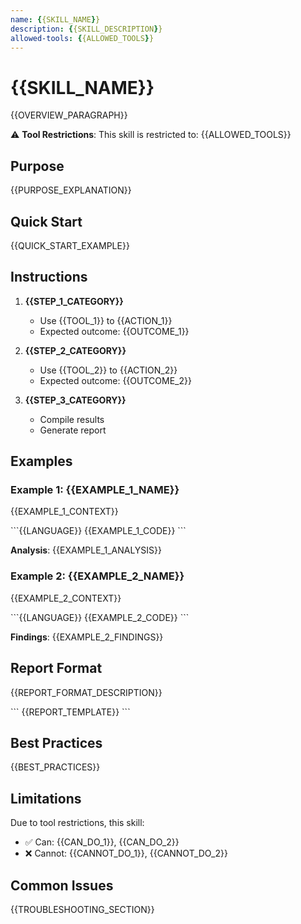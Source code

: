 ```yaml
---
name: {{SKILL_NAME}}
description: {{SKILL_DESCRIPTION}}
allowed-tools: {{ALLOWED_TOOLS}}
---
```


# {{SKILL_NAME}}

{{OVERVIEW_PARAGRAPH}}

⚠️ **Tool Restrictions**: This skill is restricted to: {{ALLOWED_TOOLS}}

## Purpose

{{PURPOSE_EXPLANATION}}

## Quick Start

{{QUICK_START_EXAMPLE}}

## Instructions

1. **{{STEP_1_CATEGORY}}**
   - Use {{TOOL_1}} to {{ACTION_1}}
   - Expected outcome: {{OUTCOME_1}}

2. **{{STEP_2_CATEGORY}}**
   - Use {{TOOL_2}} to {{ACTION_2}}
   - Expected outcome: {{OUTCOME_2}}

3. **{{STEP_3_CATEGORY}}**
   - Compile results
   - Generate report

## Examples

### Example 1: {{EXAMPLE_1_NAME}}

{{EXAMPLE_1_CONTEXT}}

\`\`\`{{LANGUAGE}}
{{EXAMPLE_1_CODE}}
\`\`\`

**Analysis**: {{EXAMPLE_1_ANALYSIS}}

### Example 2: {{EXAMPLE_2_NAME}}

{{EXAMPLE_2_CONTEXT}}

\`\`\`{{LANGUAGE}}
{{EXAMPLE_2_CODE}}
\`\`\`

**Findings**: {{EXAMPLE_2_FINDINGS}}

## Report Format

{{REPORT_FORMAT_DESCRIPTION}}

\`\`\`
{{REPORT_TEMPLATE}}
\`\`\`

## Best Practices

{{BEST_PRACTICES}}

## Limitations

Due to tool restrictions, this skill:
- ✅ Can: {{CAN_DO_1}}, {{CAN_DO_2}}
- ❌ Cannot: {{CANNOT_DO_1}}, {{CANNOT_DO_2}}

## Common Issues

{{TROUBLESHOOTING_SECTION}}
